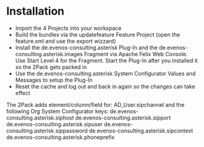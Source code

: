 # Installation #
* Import the 4 Projects into your workspace
* Build the bundles via the updatefeature Feature Project (open the feature.xml and use the export wizzard)
* Install the de.evenos-consulting.asterisk Plug-In and the de.evenos-consulting.asterisk.images Fragment via Apache Felix Web Console. Use Start Level 4 for the Fragment. Start the Plug-In after you installed it so the 2Pack gets packed in
* Use the de.evenos-consulting.asterisk System Configurator Values and Messages to setup the Plug-In
* Reset the cache and log out and back in again so the changes can take effect

The 2Pack adds element/column/field for: AD_User.sipchannel
and the following Org System Configurator keys:
de.evenos-consulting.asterisk.siphost
de.evenos-consulting.asterisk.sipport
de.evenos-consulting.asterisk.sipuser
de.evenos-consulting.asterisk.sippassword
de.evenos-consulting.asterisk.sipcontext
de.evenos-consulting.asterisk.phoneprefix
